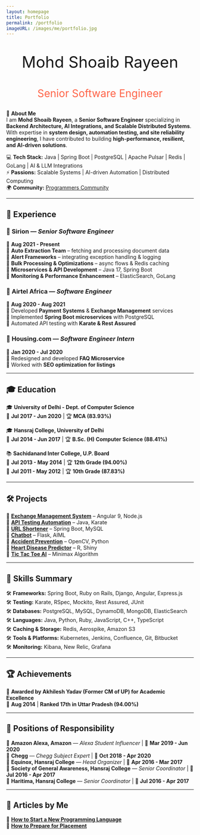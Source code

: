 ```yaml
---
layout: homepage
title: Portfolio
permalink: /portfolio
imageURL: /images/me/portfolio.jpg
---
```


<p style="text-align: center; font-size: 3em">
  Mohd Shoaib Rayeen
</p>

<p style="text-align: center; color: #FF6347; font-size: 2em">
  Senior Software Engineer
</p>

🎯 **About Me**  
I am **Mohd Shoaib Rayeen**, a **Senior Software Engineer** specializing in **Backend Architecture, AI Integrations, and Scalable Distributed Systems**. With expertise in **system design, automation testing, and site reliability engineering**, I have contributed to building **high-performance, resilient, and AI-driven solutions**.

💻 **Tech Stack:** Java | Spring Boot | PostgreSQL | Apache Pulsar | Redis | GoLang | AI & LLM Integrations  
⚡ **Passions:** Scalable Systems | AI-driven Automation | Distributed Computing  
🌍 **Community:** [Programmers Community](https://shoaibrayeen.github.io/Programmers-Community/)  

---

<h2>💼 Experience</h2>

### 🏢 **Sirion** — _Senior Software Engineer_  
📆 **Aug 2021 - Present**  
🔹 **Auto Extraction Team** – fetching and processing document data  
🔹 **Alert Frameworks** – integrating exception handling & logging  
🔹 **Bulk Processing & Optimizations** – async flows & Redis caching  
🔹 **Microservices & API Development** – Java 17, Spring Boot  
🔹 **Monitoring & Performance Enhancement** – ElasticSearch, GoLang  

### 🏢 **Airtel Africa** — _Software Engineer_  
📆 **Aug 2020 - Aug 2021**  
🔹 Developed **Payment Systems** & **Exchange Management** services  
🔹 Implemented **Spring Boot microservices** with PostgreSQL  
🔹 Automated API testing with **Karate & Rest Assured**  

### 🏢 **Housing.com** — _Software Engineer Intern_  
📆 **Jan 2020 - Jul 2020**  
🔹 Redesigned and developed **FAQ Microservice**  
🔹 Worked with **SEO optimization for listings**  

---

<h2>🎓 Education</h2>

🎓 **University of Delhi - Dept. of Computer Science**  
📆 **Jul 2017 - Jun 2020** | 🏆 **MCA (83.93%)**  

🎓 **Hansraj College, University of Delhi**  
📆 **Jul 2014 - Jun 2017** | 🏆 **B.Sc. (H) Computer Science (88.41%)**  

📚 **Sachidanand Inter College, U.P. Board**  
📆 **Jul 2013 - May 2014** | 🏆 **12th Grade (94.00%)**  
📆 **Jul 2011 - May 2012** | 🏆 **10th Grade (87.83%)**  

---

<h2>🛠 Projects</h2>

📌 **[Exchange Management System](https://github.com/shoaibrayeen/Exchange-Management-System)** – Angular 9, Node.js  
📌 **[API Testing Automation](https://github.com/shoaibrayeen/API-Testing-Automation)** – Java, Karate  
📌 **[URL Shortener](https://github.com/shoaibrayeen/Url-Shortener)** – Spring Boot, MySQL  
📌 **[Chatbot](https://github.com/shoaibrayeen/Chatbot)** – Flask, AIML  
📌 **[Accident Prevention](https://github.com/shoaibrayeen/Accident-Prevention)** – OpenCV, Python  
📌 **[Heart Disease Predictor](https://github.com/shoaibrayeen/Heart-Disease-Predictor)** – R, Shiny  
📌 **[Tic Tac Toe AI](https://shoaibrayeen.github.io/Course-Work/Artificial%20Intelligence/2%20Player%20Game/Tic%20Toc%20Toe/index.html)** – Minimax Algorithm  

---

<h2>🚀 Skills Summary</h2>

🛠 **Frameworks:** Spring Boot, Ruby on Rails, Django, Angular, Express.js  
🛠 **Testing:** Karate, RSpec, Mockito, Rest Assured, JUnit  
🛠 **Databases:** PostgreSQL, MySQL, DynamoDB, MongoDB, ElasticSearch  
🛠 **Languages:** Java, Python, Ruby, JavaScript, C++, TypeScript  
🛠 **Caching & Storage:** Redis, Aerospike, Amazon S3  
🛠 **Tools & Platforms:** Kubernetes, Jenkins, Confluence, Git, Bitbucket  
🛠 **Monitoring:** Kibana, New Relic, Grafana  

---

<h2>🏆 Achievements</h2>

🥇 **Awarded by Akhilesh Yadav (Former CM of UP) for Academic Excellence**  
📆 **Aug 2014** | **Ranked 17th in Uttar Pradesh (94.00%)**  

---

<h2>📢 Positions of Responsibility</h2>

🏅 **Amazon Alexa, Amazon** — _Alexa Student Influencer_ | 📆 **Mar 2019 - Jun 2020**  
🏅 **Chegg** — _Chegg Subject Expert_ | 📆 **Oct 2018 - Apr 2020**  
🏅 **Equinox, Hansraj College** — _Head Organizer_ | 📆 **Apr 2016 - Mar 2017**  
🏅 **Society of General Awareness, Hansraj College** — _Senior Coordinator_ | 📆 **Jul 2016 - Apr 2017**  
🏅 **Haritima, Hansraj College** — _Senior Coordinator_ | 📆 **Jul 2016 - Apr 2017**  

---

<h2>📝 Articles by Me</h2>

📝 **[How to Start a New Programming Language](/get-started-with-any-programming-language)**  
📝 **[How to Prepare for Placement](/placement)**  
